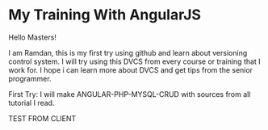 # My Training With AngularJS

Hello Masters!

I am Ramdan, this is my first try using github and learn about versioning control system. I will try using this DVCS from every course or training that I work for. I hope i can learn more about DVCS and get tips from the senior programmer.

First Try: I will make ANGULAR-PHP-MYSQL-CRUD with sources from all tutorial I read.

TEST FROM CLIENT